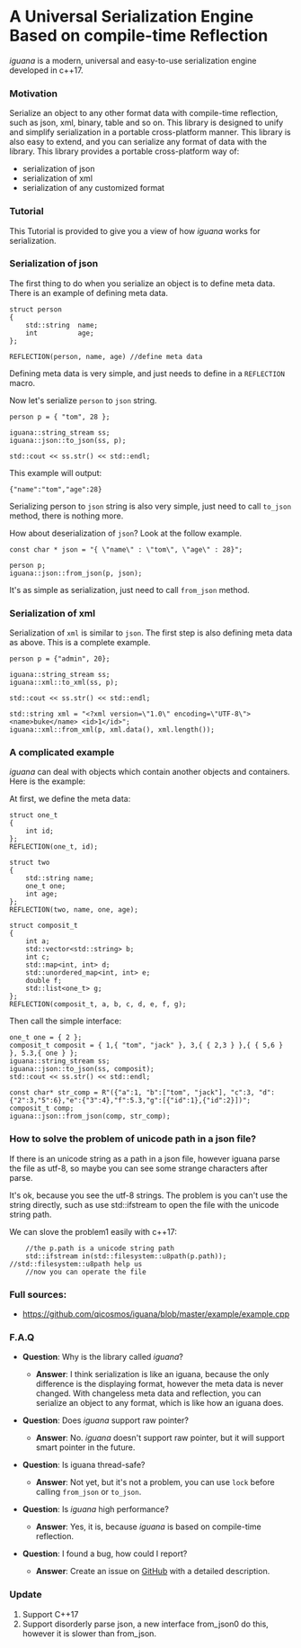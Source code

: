 # A Universal Serialization Engine Based on compile-time Reflection #

*iguana* is a modern, universal and easy-to-use serialization engine developed in c++17.
### Motivation ###
Serialize an object to any other format data with compile-time reflection, such as json, xml, binary, table and so on.
This library is designed to unify and simplify serialization in a portable cross-platform manner. This library is also easy to extend, and you can serialize any format of data with the library.
This library provides a portable cross-platform way of: 

- serialization of json
- serialization of xml
- serialization of any customized format

### Tutorial ###
This Tutorial is provided to give you a view of how *iguana* works for serialization. 

### Serialization of json

The first thing to do when you serialize an object is to define meta data.  There is an example of defining meta data.

	struct person
	{
		std::string  name;
		int          age;
	};

	REFLECTION(person, name, age) //define meta data
Defining meta data is very simple, and just needs to define in a `REFLECTION` macro.

Now let's serialize `person` to `json` string.

	person p = { "tom", 28 };

	iguana::string_stream ss;
	iguana::json::to_json(ss, p);

	std::cout << ss.str() << std::endl; 
This example will output:

	{"name":"tom","age":28}
Serializing person to `json` string is also very simple, just need to call `to_json` method, there is nothing more.

How about deserialization of `json`? Look at the follow example.

	const char * json = "{ \"name\" : \"tom\", \"age\" : 28}";

	person p;
	iguana::json::from_json(p, json);
It's as simple as serialization, just need to call `from_json` method.

### Serialization of xml
Serialization of `xml` is similar to `json`. The first step is also defining meta data as above. This is a complete example.

	person p = {"admin", 20};

	iguana::string_stream ss;
	iguana::xml::to_xml(ss, p);

	std::cout << ss.str() << std::endl;

	std::string xml = "<?xml version=\"1.0\" encoding=\"UTF-8\">  <name>buke</name> <id>1</id>";
	iguana::xml::from_xml(p, xml.data(), xml.length());

### A complicated example
*iguana* can deal with objects which contain another objects and containers. Here is the example:

At first, we define the meta data:

	struct one_t
	{
		int id;
	};
	REFLECTION(one_t, id);
	
	struct two
	{
		std::string name;
		one_t one;
		int age;
	};
	REFLECTION(two, name, one, age);

	struct composit_t
	{
		int a;
		std::vector<std::string> b;
		int c;
		std::map<int, int> d;
		std::unordered_map<int, int> e;
		double f;
		std::list<one_t> g;
	};
	REFLECTION(composit_t, a, b, c, d, e, f, g);

Then call the simple interface:

	one_t one = { 2 };
	composit_t composit = { 1,{ "tom", "jack" }, 3,{ { 2,3 } },{ { 5,6 } }, 5.3,{ one } };
	iguana::string_stream ss;
	iguana::json::to_json(ss, composit);
	std::cout << ss.str() << std::endl;

	const char* str_comp = R"({"a":1, "b":["tom", "jack"], "c":3, "d":{"2":3,"5":6},"e":{"3":4},"f":5.3,"g":[{"id":1},{"id":2}])";
	composit_t comp;
	iguana::json::from_json(comp, str_comp);
	
### How to solve the problem of unicode path in a json file?

If there is an unicode string as a path in a json file, however iguana parse the file as utf-8, so maybe you can see some strange characters after parse.

It's ok, because you see the utf-8 strings. The problem is you can't use the string directly, such as use std::ifstream to open the file with the unicode string path.

We can slove the problem1 easily with c++17:

```
	//the p.path is a unicode string path
	std::ifstream in(std::filesystem::u8path(p.path)); //std::filesystem::u8path help us
	//now you can operate the file
```		
	
### Full sources:


- https://github.com/qicosmos/iguana/blob/master/example/example.cpp

### F.A.Q

- **Question**: Why is the library called *iguana*?

	- **Answer**: I think serialization is like an iguana, because the only difference is the displaying format, however the meta data is never changed. With changeless meta data and reflection, you can serialize an object to any format, which is like how an iguana does.
	
- **Question**: Does *iguana* support raw pointer?

	- **Answer**: No. *iguana* doesn't support raw pointer, but it will support smart pointer in the future.
	

- **Question**: Is iguana thread-safe?

	- **Answer**: Not yet, but it's not a problem, you can use `lock` before calling `from_json` or `to_json`.


- **Question**: Is *iguana* high performance?

	- **Answer**: Yes, it is, because *iguana* is based on compile-time reflection.

- **Question**: I found a bug, how could I report?
    - **Answer**: Create an issue on [GitHub](https://github.com/qicosmos/iguana) with a detailed description. 


### Update
1. Support C++17
2. Support disorderly parse json, a new interface from_json0 do this, however it is slower than from_json.
